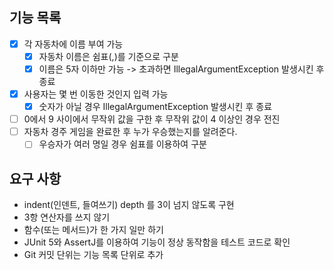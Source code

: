 ## 기능 목록

- [x] 각 자동차에 이름 부여 가능
    - [x] 자동차 이름은 쉼표(,)를 기준으로 구분
    - [x] 이름은 5자 이하만 가능 -> 초과하면 IllegalArgumentException 발생시킨 후 종료
- [x] 사용자는 몇 번 이동한 것인지 입력 가능
    - [x] 숫자가 아닐 경우 IllegalArgumentException 발생시킨 후 종료
- [ ] 0에서 9 사이에서 무작위 값을 구한 후 무작위 값이 4 이상인 경우 전진
- [ ] 자동차 경주 게임을 완료한 후 누가 우승했는지를 알려준다.
    - [ ] 우승자가 여러 명일 경우 쉼표를 이용하여 구분

## 요구 사항

- indent(인덴트, 들여쓰기) depth 를 3이 넘지 않도록 구현
- 3항 연산자를 쓰지 않기
- 함수(또는 메서드)가 한 가지 일만 하기
- JUnit 5와 AssertJ를 이용하여 기능이 정상 동작함을 테스트 코드로 확인
- Git 커밋 단위는 기능 목록 단위로 추가